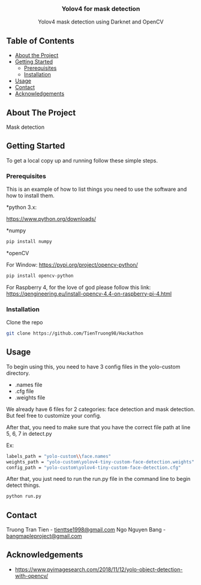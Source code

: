 <br />
<p align="center">
  <h3 align="center">Yolov4 for mask detection</h3>

  <p align="center">
    Yolov4 mask detection using Darknet and OpenCV
  </p>
</p>



<!-- TABLE OF CONTENTS -->
## Table of Contents

* [About the Project](#about-the-project)
* [Getting Started](#getting-started)
  * [Prerequisites](#prerequisites)
  * [Installation](#installation)
* [Usage](#usage)
* [Contact](#contact)
* [Acknowledgements](#acknowledgements)



<!-- ABOUT THE PROJECT -->
## About The Project

Mask detection


<!-- GETTING STARTED -->
## Getting Started

To get a local copy up and running follow these simple steps.

### Prerequisites

This is an example of how to list things you need to use the software and how to install them.

*python 3.x:

https://www.python.org/downloads/

*numpy
```sh
pip install numpy
```
*openCV 

For Window: https://pypi.org/project/opencv-python/
```sh
pip install opencv-python
```
For Raspberry 4, for the love of god please follow this link: https://qengineering.eu/install-opencv-4.4-on-raspberry-pi-4.html

### Installation

Clone the repo
```sh
git clone https://github.com/TienTruong98/Hackathon
```

<!-- USAGE EXAMPLES -->
## Usage

To begin using this, you need to have 3 config files in the yolo-custom directory.

* .names file
* .cfg file
* .weights file

We already have 6 files for 2 categories: face detection and mask detection. 
But feel free to customize your config.

After that, you need to make sure that you have the correct file path at line 5, 6, 7 in detect.py

Ex:
```sh
labels_path = "yolo-custom\\face.names"
weights_path = "yolo-custom\yolov4-tiny-custom-face-detection.weights"
config_path = "yolo-custom\yolov4-tiny-custom-face-detection.cfg"
```
After that, you just need to run the run.py file in the command line to begin detect things.
```sh
python run.py
```

<!-- CONTACT -->
## Contact

Truong Tran Tien - tienttse1998@gmail.com
Ngo Nguyen Bang - bangmapleproject@gmail.com



<!-- ACKNOWLEDGEMENTS -->
## Acknowledgements

* https://www.pyimagesearch.com/2018/11/12/yolo-object-detection-with-opencv/
